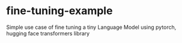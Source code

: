 # fine-tuning-example
Simple use case of fine tuning a tiny Language Model using pytorch, hugging face transformers library
